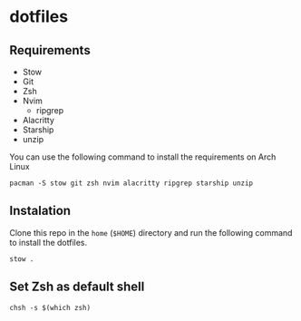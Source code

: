 # dotfiles

## Requirements

- Stow
- Git
- Zsh
- Nvim
  - ripgrep
- Alacritty
- Starship
- unzip

You can use the following command to install the requirements on Arch Linux

```shell
pacman -S stow git zsh nvim alacritty ripgrep starship unzip
```


## Instalation

Clone this repo in the `home` (`$HOME`) directory and run the following command to install the dotfiles.

```shell
stow .
```

## Set Zsh as default shell

```shell
chsh -s $(which zsh)
```

